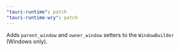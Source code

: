 ```yaml
---
"tauri-runtime": patch
"tauri-runtime-wry": patch
---
```


Adds `parent_window` and `owner_window` setters to the `WindowBuilder` (Windows only).
